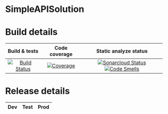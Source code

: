 # SimpleAPISolution
# Build details
| Build & tests | Code coverage | Static analyze status |
|:-------------:|:-------------:|:---------------------:|
[![Build Status](https://dev.azure.com/radoslawtaborski/SimpleAPI/_apis/build/status/RadoslawTaborski.SimpleAPISolution?branchName=master)](https://dev.azure.com/radoslawtaborski/SimpleAPI/_build/latest?definitionId=1&branchName=master) | [![Coverage](https://sonarcloud.io/api/project_badges/measure?project=RadoslawTaborski_SimpleAPISolution&metric=coverage)](https://sonarcloud.io/dashboard?id=RadoslawTaborski_SimpleAPISolution) | [![Sonarcloud Status](https://sonarcloud.io/api/project_badges/measure?project=RadoslawTaborski_SimpleAPISolution&metric=alert_status)](https://sonarcloud.io/dashboard?id=RadoslawTaborski_SimpleAPISolution) [![Code Smells](https://sonarcloud.io/api/project_badges/measure?project=RadoslawTaborski_SimpleAPISolution&metric=code_smells)](https://sonarcloud.io/dashboard?id=RadoslawTaborski_SimpleAPISolution) |

# Release details
| Dev | Test | Prod |
|:---:|:----:|:----:|
